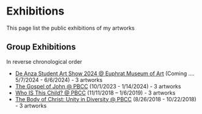 # Exhibitions

This page list the public exhibitions of my artworks

## Group Exhibitions
In reverse chronological order

* [De Anza Student Art Show 2024 @ Euphrat Museum of Art](DeAnza2024.md) (Coming .... 5/7/2024 - 6/6/2024) - 3 artworks
* [The Gospel of John @ PBCC](PBCC2023.md) (10/1/2023 - 1/14/2024) - 3 artworks
* [Who IS This Child? @ PBCC](PBCC2018b.md) (11/11/2018 – 1/6/2019) - 3 artworks
* [The Body of Christ: Unity in Diversity @ PBCC](PBCC2018a.md) (8/26/2018 - 10/22/2018) - 3 artworks
